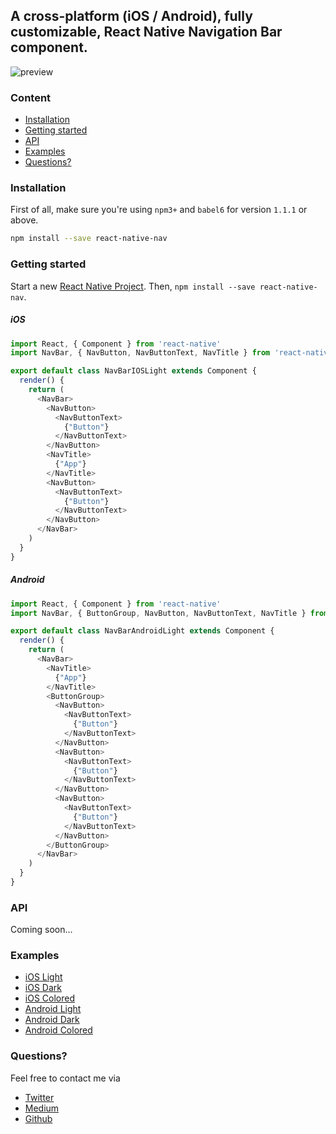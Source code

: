 ## A cross-platform (iOS / Android), fully customizable, React Native Navigation Bar component.

![preview](https://github.com/jineshshah36/react-native-nav/blob/master/examples/assets/react-native-nav_preview.png)

### Content
- [Installation](#installation)
- [Getting started](#getting-started)
- [API](#api)
- [Examples](#examples)
- [Questions?](#questions)

### Installation
First of all, make sure you're using `npm3+` and `babel6` for version `1.1.1` or above.

```bash
npm install --save react-native-nav
```

### Getting started

Start a new [React Native Project](https://facebook.github.io/react-native/docs/getting-started.html#content). Then, `npm install --save react-native-nav`.

##### iOS

```javascript
import React, { Component } from 'react-native'
import NavBar, { NavButton, NavButtonText, NavTitle } from 'react-native-nav'

export default class NavBarIOSLight extends Component {
  render() {
    return (
      <NavBar>
        <NavButton>
          <NavButtonText>
            {"Button"}
          </NavButtonText>
        </NavButton>
        <NavTitle>
          {"App"}
        </NavTitle>
        <NavButton>
          <NavButtonText>
            {"Button"}
          </NavButtonText>
        </NavButton>
      </NavBar>
    )
  }
}
```

##### Android

```javascript
import React, { Component } from 'react-native'
import NavBar, { ButtonGroup, NavButton, NavButtonText, NavTitle } from 'react-native-nav'

export default class NavBarAndroidLight extends Component {
  render() {
    return (
      <NavBar>
        <NavTitle>
          {"App"}
        </NavTitle>
        <ButtonGroup>
          <NavButton>
            <NavButtonText>
              {"Button"}
            </NavButtonText>
          </NavButton>
          <NavButton>
            <NavButtonText>
              {"Button"}
            </NavButtonText>
          </NavButton>
          <NavButton>
            <NavButtonText>
              {"Button"}
            </NavButtonText>
          </NavButton>
        </ButtonGroup>
      </NavBar>
    )
  }
}
```

### API

Coming soon...

### Examples

  - [iOS Light](https://github.com/jineshshah36/react-native-nav/tree/master/examples/ios-light.js)
  - [iOS Dark](https://github.com/jineshshah36/react-native-nav/tree/master/examples/ios-dark.js)
  - [iOS Colored](https://github.com/jineshshah36/react-native-nav/tree/master/examples/ios-colored.js)
  - [Android Light](https://github.com/jineshshah36/react-native-nav/tree/master/examples/android-light.js)
  - [Android Dark](https://github.com/jineshshah36/react-native-nav/tree/master/examples/android-dark.js)
  - [Android Colored](https://github.com/jineshshah36/react-native-nav/tree/master/examples/android-colored.js)

### Questions?

Feel free to contact me via

  - [Twitter](https://twitter.com/thjigs36)
  - [Medium](https://medium.com/@thejigs36)
  - [Github](https://github.com/jineshshah36)
